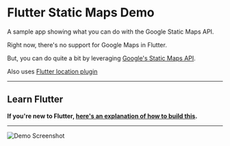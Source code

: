 # Flutter Static Maps Demo

A sample app showing what you can do with the Google Static Maps API.

Right now, there's no support for Google Maps in Flutter.

But, you can do quite a bit by leveraging [Google's Static Maps API](https://developers.google.com/maps/documentation/static-maps/).

Also uses [Flutter location plugin](https://github.com/Lyokone/flutterlocation)

---
## Learn Flutter

**If you're new to Flutter, [here's an explanation of how to build this](http://ericwindmill.com/zero-to-one-with-flutter-google-maps-app-pt-1).**

---

![Demo Screenshot](http://res.cloudinary.com/ericwindmill/image/upload/v1512320238/flutter-static-maps/Simulator_Screen_Shot_-_iPhone_6_-_2017-12-03_at_08.56.53.png)
